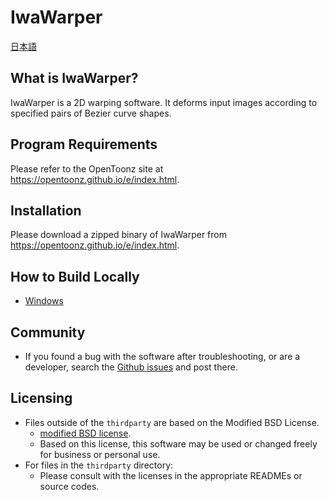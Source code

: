 # IwaWarper

[日本語](./doc/README_ja.md)

## What is IwaWarper?

IwaWarper is a 2D warping software. It deforms input images according to specified pairs of Bezier curve shapes.

## Program Requirements

Please refer to the OpenToonz site at <https://opentoonz.github.io/e/index.html>.

## Installation

Please download a zipped binary of IwaWarper from <https://opentoonz.github.io/e/index.html>.

## How to Build Locally

- [Windows](./doc/how_to_build_win.md)


## Community

- If you found a bug with the software after troubleshooting, or are a developer, search the [Github issues](https://github.com/opentoonz/iwawarper/issues) and post there.

## Licensing

- Files outside of the `thirdparty` are based on the Modified BSD License.
  - [modified BSD license](./LICENSE.txt).
  - Based on this license, this software may be used or changed freely for business or personal use.
- For files in the `thirdparty` directory:
  - Please consult with the licenses in the appropriate READMEs or source codes.